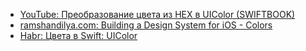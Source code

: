 - [YouTube: Преобразование цвета из HEX в UIColor (SWIFTBOOK)](https://www.youtube.com/watch?v=4A5gZgChqRw)
- [ramshandilya.com: Building a Design System for iOS - Colors](https://www.ramshandilya.com/blog/design-system-colors/)
- [Habr: Цвета в Swift: UIColor](https://habr.com/ru/post/543184/?ysclid=l52k3mv5no172277484)